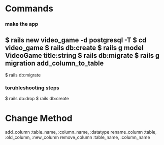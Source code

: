 # Commands 
 ### make the app
$ rails new video_game -d postgresql -T
$ cd video_game
$ rails db:create
$ rails g model VideoGame title:string
$ rails db:migrate
$ rails g migration add_column_to_table
---
$ rails db:migrate

 ### torubleshooting steps
 $ rails db:drop
 $ rails db:create

 # Change Method
 add_column :table_name, :column_name, :datatype
 rename_column :table, :old_column, :new_column
 remove_column :table_name, :column_name